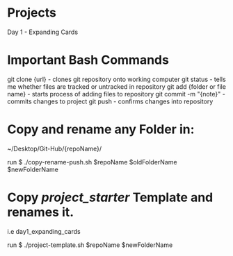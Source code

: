 # Projects

Day 1 - Expanding Cards

# Important Bash Commands

git clone {url} - clones git repository onto working computer
git status - tells me whether files are tracked or untracked in repository
git add {folder or file name} - starts process of adding files to repository
git commit -m "{note}" - commits changes to project
git push - confirms changes into repository

# Copy and rename any Folder in:

~/Desktop/Git-Hub/{repoName}/

run $ ./copy-rename-push.sh $repoName $oldFolderName $newFolderName

# Copy _project_starter_ Template and renames it.

i.e day1_expanding_cards

run $ ./project-template.sh $repoName $newFolderName
